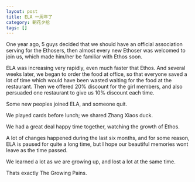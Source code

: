```yaml
---
layout: post
title: ELA 一周年了
category: 朝花夕拾
tags: []
---
```

One year ago, 5 guys decided that we should have an official
association serving for the Ethosers, then almost every new Ethoser was
welcomed to join us, which made him/her be familiar with Ethos soon.
	
ELA was increasing very rapidly, even much faster that Ethos. And
several weeks later, we began to order the food at office, so that
everyone saved a lot of time which would have been wasted waiting for
the food at the restaurant. Then we offered 20% discount for the girl
members, and also persuaded one restaurant to give us 10% discount each
time.
	
Some new peoples joined ELA, and someone quit.
	
We played cards before lunch; we shared Zhang Xiaos duck.
	
We had a great deal happy time together, watching the growth of Ethos.
	
A lot of changes happened during the last six months, and for some
reason, ELA is paused for quite a long time, but I hope our beautiful
memories wont leave as the time passed.
	
We learned a lot as we are growing up, and lost a lot at the same time.
	
Thats exactly The Growing Pains.